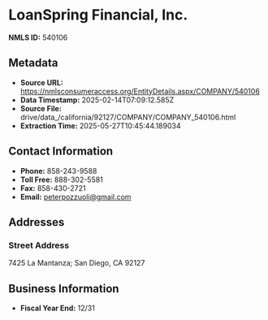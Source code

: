 # LoanSpring Financial, Inc.

**NMLS ID:** 540106

## Metadata
- **Source URL:** https://nmlsconsumeraccess.org/EntityDetails.aspx/COMPANY/540106
- **Data Timestamp:** 2025-02-14T07:09:12.585Z
- **Source File:** drive/data_/california/92127/COMPANY/COMPANY_540106.html
- **Extraction Time:** 2025-05-27T10:45:44.189034

## Contact Information
- **Phone:** 858-243-9588
- **Toll Free:** 888-302-5581
- **Fax:** 858-430-2721
- **Email:** peterpozzuoli@gmail.com

## Addresses
### Street Address
7425 La Mantanza; San Diego, CA 92127

## Business Information
- **Fiscal Year End:** 12/31
